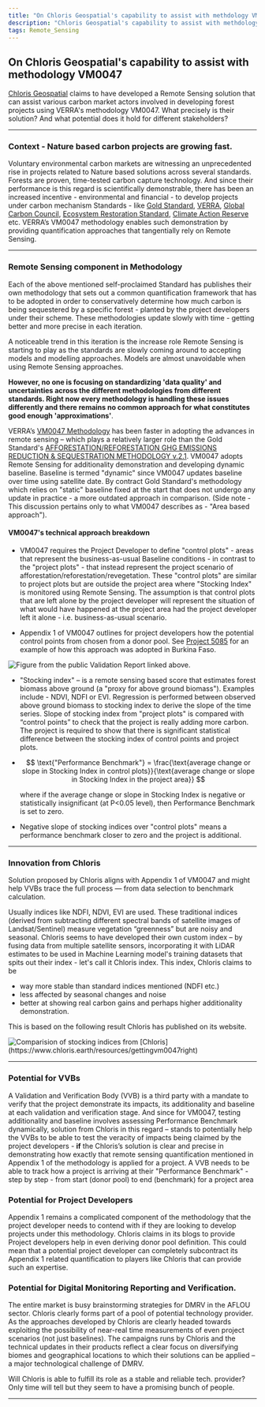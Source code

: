 ```yaml
---
title: "On Chloris Geospatial's capability to assist with methdology VM0047"
description: "Chloris Geospatial's capability to assist with methdology VM0047"
tags: Remote_Sensing 
---
```


## On Chloris Geospatial's capability to assist with methodology VM0047

[Chloris Geospatial](https://www.chloris.earth/about-us) claims to have developed a Remote Sensing solution that can assist various carbon market actors involved in developing forest projects using VERRA's methodology VM0047. What precisely is their solution? And what potential does it hold for different stakeholders?

---

### Context - Nature based carbon projects are growing fast. 

Voluntary environmental carbon markets are witnessing an unprecedented rise in projects related to Nature based solutions across several standards. Forests are proven, time-tested carbon capture technology. And since their performance is this regard is scientifically demonstrable, there has been an increased incentive - environmental and financial - to develop projects under carbon mechanism Standards - like [Gold Standard](https://www.goldstandard.org/), [VERRA](https://verra.org/), [Global Carbon Council](https://globalcarboncouncil.com/), [Ecosystem Restoration Standard](https://www.ers.org/), [Climate Action Reserve](https://climateactionreserve.org/) etc. VERRA’s VM0047 methodology enables such demonstration by providing quantification approaches that tangentially rely on Remote Sensing. 

---

    
### Remote Sensing component in Methodology

Each of the above mentioned self-proclaimed Standard has publishes their own methodology that sets out a common quantification framework that has to be adopted in order to conservatively determine how much carbon is being sequestered by a specific forest - planted by the project developers under their scheme. These methodologies update slowly with time - getting better and more precise in each iteration.

A noticeable trend in this iteration is the increase role Remote Sensing is starting to play as the standards are slowly coming around to accepting models and modelling approaches. Models are almost unavoidable when using Remote Sensing approaches. 

**However, no one is focusing on standardizing 'data quality' and uncertainties across the different methodologies from different standards. Right now every methodology is handling these issues differently and there remains no common approach for what constitutes good enough 'approximations'**.

VERRA’s [VM0047 Methodology](https://verra.org/methodologies/vm0047-afforestation-reforestation-and-revegetation-v1-1/) has been faster in adopting the advances in remote sensing – which plays a relatively larger role than the Gold Standard's [AFFORESTATION/REFORESTATION GHG EMISSIONS REDUCTION & SEQUESTRATION METHODOLOGY v.2.1](https://globalgoals.goldstandard.org/403-luf-ar-methodology-ghgs-emission-reduction-and-sequestration-methodology/). VM0047 adopts Remote Sensing for additionality demonstration and developing dynamic baseline. Baseline is termed "dynamic" since VM0047 updates baseline over time using satellite date. By contract Gold Standard's methodology which relies on "static" baseline fixed at the start that does not undergo any update in practice - a more outdated approach in comparison. (Side note - This discussion pertains only to what VM0047 describes as - "Area based approach").

#### VM0047's technical approach breakdown

* VM0047 requires the Project Developer to define "control plots" - areas that represent the business-as-usual Baseline conditions - in contrast to the "project plots" - that instead represent the project scenario of afforestation/reforestation/revegetation. These "control plots" are similar to project plots but are outside the project area where "Stocking Index" is monitored using Remote Sensing. The assumption is that control plots that are left alone by the project developer will represent the situation of what would have happened at the project area had the project developer left it alone - i.e. business-as-usual scenario.
  
* Appendix 1 of VM0047 outlines for project developers how the potential control points from chosen from a donor pool. See [Project 5085](https://registry.verra.org/app/projectDetail/VCS/5085) for an example of how this approach was adopted in Burkina Faso.

<img src="https://github.com/karbonmanthan/karbonmanthan.github.io/assets/control_point.png?raw=true" alt="Figure from the public Validation Report linked above.">


* "Stocking index" – is a remote sensing based score that estimates forest biomass above ground (a "proxy for above ground biomass"). Examples include - NDVI, NDFI or EVI. Regression is performed between observed above ground biomass to stocking index to derive the slope of the time series. Slope of stocking index from "project plots" is compared with “control points” to check that the project is really adding more carbon.  The project is required to show that there is significant statistical difference between the stocking index of control points and project plots.
  

* $$
  \text{"Performance Benchmark"} = \frac{\text{average change or slope in Stocking Index in control plots}}{\text{average change or slope in Stocking Index in the project area}}
  $$
  
  where if the average change or slope in Stocking Index is negative or statistically insignificant (at P<0.05 level), then Performance Benchmark is set to zero.

* Negative slope of stocking indices over "control plots" means a performance benchmark closer to zero and the project is additional.

---

### Innovation from Chloris

Solution proposed by Chloris aligns with Appendix 1 of VM0047 and might help VVBs trace the full process — from data selection to benchmark calculation.

Usually indices like NDFI, NDVI, EVI are used. These traditional indices (derived from subtracting different spectral bands of satellite images of Landsat/Sentinel) measure vegetation “greenness” but are noisy and seasonal. Chloris seems to have developed their own custom index – by fusing data from multiple satellite sensors, incorporating it with LiDAR estimates to be used in Machine Learning model's training datasets that spits out their index - let's call it Chloris index. This index, Chloris claims to be 
* way more stable than standard indices mentioned (NDFI etc.) 
* less affected by seasonal changes and noise
* better at showing real carbon gains and perhaps higher additionality demonstration.

This is based on the following result Chloris has published on its website.

<img src="https://github.com/karbonmanthan/karbonmanthan.github.io/main/assets/Chloris.jpg?raw=true"
 alt="Comparision of stocking indices from [Chloris](https://www.chloris.earth/resources/gettingvm0047right)">

---

### Potential for VVBs

A Validation and Verification Body (VVB) is a third party with a mandate to verify that the project demonstrate its impacts, its additionality and baseline at each validation and verification stage. And since for VM0047, testing additionality and baseline involves assessing Performance Benchmark dynamically, solution from Chloris in this regard – stands to potentially help the VVBs to be able to test the veracity of impacts being claimed by the project developers - **if** the Chloris’s solution is clear and precise in demonstrating how exactly that remote sensing quantification mentioned in Appendix 1 of the methodology is applied for a project. A VVB needs to be able to track how a project is arriving at their "Performance Benchmark" - step by step - from start (donor pool) to end (benchmark) for a project area

### Potential for Project Developers

Appendix 1 remains a complicated component of the methodology that the project developer needs to contend with if they are looking to develop projects under this methodology. Chloris claims in its blogs to provide Project developers help in even deriving donor pool definition. This could mean that a potential project developer can completely subcontract its Appendix 1 related quantification to players like Chloris that can provide such an expertise.
        
         
### Potential for Digital Monitoring Reporting and Verification.
    
The entire market is busy brainstorming strategies for DMRV in the AFLOU sector. Chloris clearly forms part of a pool of potential technology provider. As the approaches developed by Chloris are clearly headed towards exploiting the possibility of near-real time measurements of even project scenarios (not just baselines). The campaigns runs by Chloris and the technical updates in their products reflect a clear focus on diversifying biomes and geographical locations to which their solutions can be applied – a major technological challenge of DMRV.


Will Chloris is able to fulfill its role as a stable and reliable tech. provider? Only time will tell but they seem to have a promising bunch of people.

---
